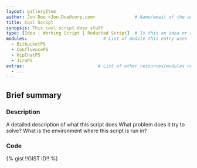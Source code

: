 ```yaml
---
layout: galleryItem
author: Jon Doe <Jon.Doe@corp.com>               # Name/email of the author
title: Cool Script
synopsis: This cool script does stuff
type: [Idea | Working Script | Redacted Script]  # Is this an idea or a working script?
modules:                             # List of module this entry uses
  - BitbucketPS
  - ConfluencePS
  - HipChatPS
  - JiraPS
extras:                            # List of other resources/modules needed in script
  - ...
---
```


## Brief summary

### Description

A detailed description of what this script does
What problem does it try to solve?
What is the environment where this script is run in?

### Code

{% gist !!GIST ID!! %}
